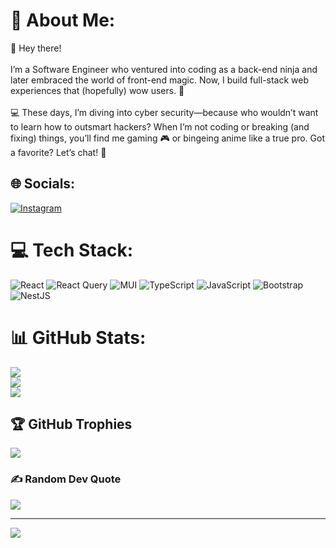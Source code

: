 # 💫 About Me:
👋 Hey there!  <br><br>I’m a Software Engineer who ventured into coding as a back-end ninja and later embraced the world of front-end magic. Now, I build full-stack web experiences that (hopefully) wow users. 🌟  <br><br>💻 These days, I’m diving into cyber security—because who wouldn’t want to learn how to outsmart hackers? When I’m not coding or breaking (and fixing) things, you’ll find me gaming 🎮 or bingeing anime like a true pro. Got a favorite? Let’s chat! 🚀  <br>


## 🌐 Socials:
[![Instagram](https://img.shields.io/badge/Instagram-%23E4405F.svg?logo=Instagram&logoColor=white)](https://instagram.com/zafeer.stic) 

# 💻 Tech Stack:
![React](https://img.shields.io/badge/react-%2320232a.svg?style=for-the-badge&logo=react&logoColor=%2361DAFB) ![React Query](https://img.shields.io/badge/-React%20Query-FF4154?style=for-the-badge&logo=react%20query&logoColor=white) ![MUI](https://img.shields.io/badge/MUI-%230081CB.svg?style=for-the-badge&logo=mui&logoColor=white) ![TypeScript](https://img.shields.io/badge/typescript-%23007ACC.svg?style=for-the-badge&logo=typescript&logoColor=white) ![JavaScript](https://img.shields.io/badge/javascript-%23323330.svg?style=for-the-badge&logo=javascript&logoColor=%23F7DF1E) ![Bootstrap](https://img.shields.io/badge/bootstrap-%238511FA.svg?style=for-the-badge&logo=bootstrap&logoColor=white) ![NestJS](https://img.shields.io/badge/nestjs-%23E0234E.svg?style=for-the-badge&logo=nestjs&logoColor=white)
# 📊 GitHub Stats:
![](https://github-readme-stats.vercel.app/api?username=TalhaZafeer&theme=dark&hide_border=false&include_all_commits=false&count_private=false)<br/>
![](https://github-readme-streak-stats.herokuapp.com/?user=TalhaZafeer&theme=dark&hide_border=false)<br/>
![](https://github-readme-stats.vercel.app/api/top-langs/?username=TalhaZafeer&theme=dark&hide_border=false&include_all_commits=false&count_private=false&layout=compact)

## 🏆 GitHub Trophies
![](https://github-profile-trophy.vercel.app/?username=TalhaZafeer&theme=radical&no-frame=true&no-bg=true&margin-w=4)

### ✍️ Random Dev Quote
![](https://quotes-github-readme.vercel.app/api?type=horizontal&theme=radical)

---
[![](https://visitcount.itsvg.in/api?id=TalhaZafeer&icon=0&color=0)](https://visitcount.itsvg.in)
